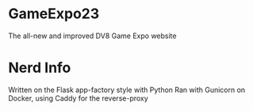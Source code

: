 # GameExpo23
The all-new and improved DV8 Game Expo website

# Nerd Info
Written on the Flask app-factory style with Python
Ran with Gunicorn on Docker, using Caddy for the reverse-proxy
